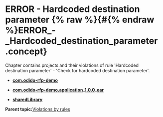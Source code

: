 # ERROR - Hardcoded destination parameter {% raw %}{#{% endraw %}ERROR_-_Hardcoded_destination_parameter .concept}

Chapter contains projects and their violations of rule 'Hardcoded destination parameter' - 'Check for hardcoded destination parameter'.

-   **[com.odido-rfp-demo](../../qa/rules/Hardcoded_destination_parameter/violation3.md)**  

-   **[com.odido-rfp-demo.application\_1.0.0\_ear](../../qa/rules/Hardcoded_destination_parameter/violation1.md)**  

-   **[sharedLibrary](../../qa/rules/Hardcoded_destination_parameter/violation2.md)**  


**Parent topic:**[Violations by rules](../../qa/common/violationsByRules.md)


